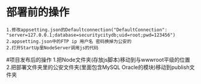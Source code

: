 # 部署前的操作
    1.修改appsetting.json的Defaultconnection("DefaultConnection": "server=127.0.0.1;database=securitycitydb;uid=root;pwd=123456")
	2.appsetting.json中的FTP ip 用户名 密码换掉为公安的
    2.打开StartUp里NodeServer调用js的代码

#项目发布后的操作
    1.把Node文件夹(存放js脚本)移动到与wwwroot平级的位置
    2.把部署文件夹里的公安文件夹(里面包含MySQL Oracle的模块)移动到publish文件夹